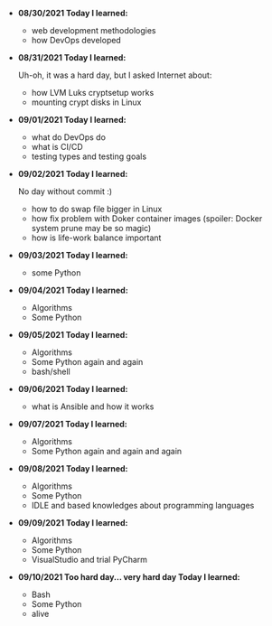 

* **08/30/2021
    Today I learned:**
    * web development methodologies
    * how DevOps developed

* **08/31/2021
    Today I learned:**
    
    Uh-oh, it was a hard day, but I asked Internet about:
    * how LVM Luks cryptsetup works
    * mounting crypt disks in Linux

* **09/01/2021
    Today I learned:**
    
    * what do DevOps do
    * what is CI/CD
    * testing types and testing goals

* **09/02/2021
    Today I learned:**

    No day without commit :)
    * how to do swap file bigger in Linux
    * how fix problem with Doker container images (spoiler: Docker system prune may be so magic)
    * how is life-work balance important

* **09/03/2021
    Today I learned:**

    * some Python

* **09/04/2021
    Today I learned:**

    * Algorithms
    * Some Python 

* **09/05/2021
    Today I learned:**

    * Algorithms
    * Some Python again and again
    * bash/shell

* **09/06/2021
    Today I learned:**

    * what is Ansible and how it works
    
* **09/07/2021
    Today I learned:**

    * Algorithms
    * Some Python again and again and again

* **09/08/2021
    Today I learned:**

    * Algorithms
    * Some Python 
    * IDLE and based knowledges about programming languages

* **09/09/2021
    Today I learned:**

    * Algorithms
    * Some Python 
    * VisualStudio and trial PyCharm

* **09/10/2021
    Too hard day... very hard day
    Today I learned:**

    * Bash
    * Some Python 
    * alive
